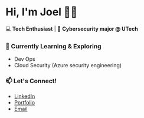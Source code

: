 # Hi, I'm Joel 👋🏽

💻 **Tech Enthusiast** | 🚀 **Cybersecurity major @ UTech** 


### 🚀 Currently Learning & Exploring
- Dev Ops
- Cloud Security (Azure security engineering)

### 📫 Let's Connect!
- [LinkedIn](https://www.linkedin.com/in/joel-wisdom-107666188/)
- [Portfolio](https://joelwisdom.github.io)
- [Email](joelwisdom64@gmail.com)


